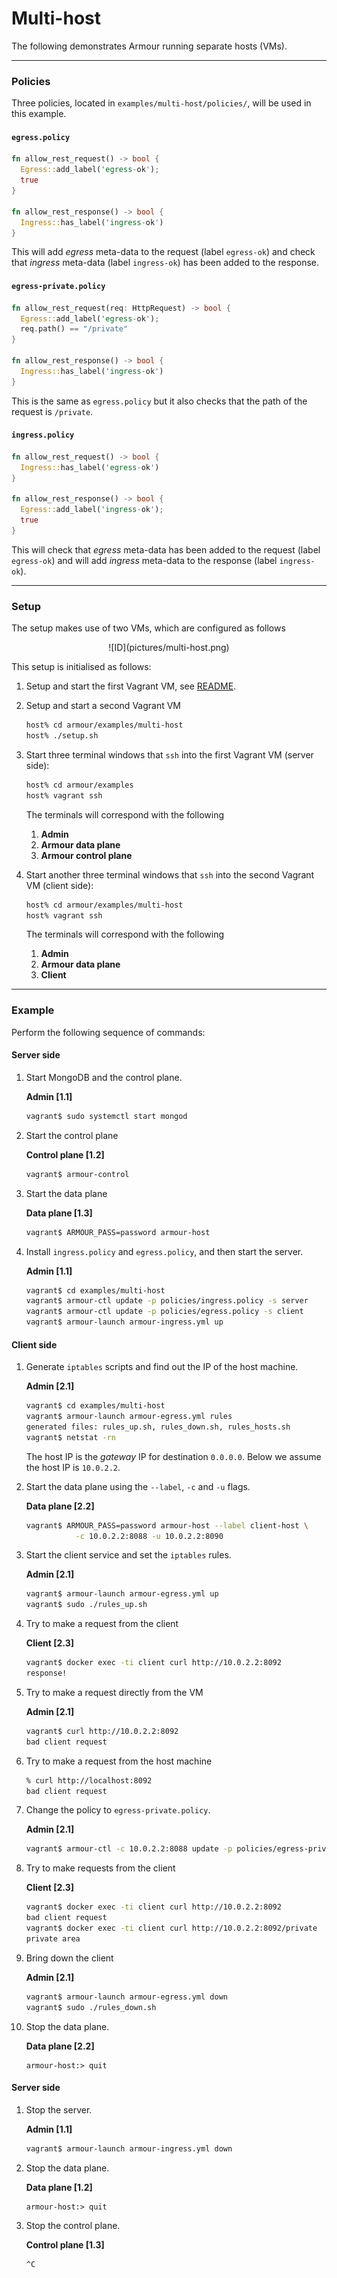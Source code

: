 Multi-host
==========

The following demonstrates Armour running separate hosts (VMs).

---

### Policies

Three policies, located in `examples/multi-host/policies/`, will be used in this example.

#### `egress.policy`

```rust
fn allow_rest_request() -> bool {
  Egress::add_label('egress-ok');
  true
}

fn allow_rest_response() -> bool {
  Ingress::has_label('ingress-ok')
}
```

This will add *egress* meta-data to the request (label `egress-ok`) and check that *ingress* meta-data (label `ingress-ok`) has been added to the response.

#### `egress-private.policy`

```rust
fn allow_rest_request(req: HttpRequest) -> bool {
  Egress::add_label('egress-ok');
  req.path() == "/private"
}

fn allow_rest_response() -> bool {
  Ingress::has_label('ingress-ok')
}
```

This is the same as `egress.policy` but it also checks that the path of the request is `/private`.

#### `ingress.policy`

```rust
fn allow_rest_request() -> bool {
  Ingress::has_label('egress-ok')
}

fn allow_rest_response() -> bool {
  Egress::add_label('ingress-ok');
  true
}
```

This will check that *egress* meta-data has been added to the request (label `egress-ok`) and will add *ingress* meta-data to the response (label `ingress-ok`).

---

### Setup

The setup makes use of two VMs, which are configured as follows
<center>
![ID](pictures/multi-host.png)
</center>

This setup is initialised as follows:

1. Setup and start the first Vagrant VM, see [README](../README.md).
1. Setup and start a second Vagrant VM

	```sh
	host% cd armour/examples/multi-host
	host% ./setup.sh
	```

1. Start three terminal windows that `ssh` into the first Vagrant VM (server side):

   ```sh
   host% cd armour/examples
   host% vagrant ssh
   ```

	The terminals will correspond with the following
	
   1. **Admin**
   1. **Armour data plane**
   1. **Armour control plane**  

1. Start another three terminal windows that `ssh` into the second Vagrant VM (client side):

   ```sh
   host% cd armour/examples/multi-host
   host% vagrant ssh
   ```

	The terminals will correspond with the following

   1. **Admin**  
   1. **Armour data plane**  
   1. **Client**

---

### Example

Perform the following sequence of commands:

#### Server side

1. Start MongoDB and the control plane.
	
	**Admin [1.1]**
	
	```sh
   vagrant$ sudo systemctl start mongod
	```

1. Start the control plane

	**Control plane [1.2]**

	```sh
	vagrant$ armour-control
	```

1. Start the data plane

	**Data plane [1.3]**

	```sh
	vagrant$ ARMOUR_PASS=password armour-host
	```

1. Install `ingress.policy` and `egress.policy`, and then start the server.
	
	**Admin [1.1]**
	
	```sh
	vagrant$ cd examples/multi-host
	vagrant$ armour-ctl update -p policies/ingress.policy -s server
	vagrant$ armour-ctl update -p policies/egress.policy -s client
	vagrant$ armour-launch armour-ingress.yml up
	```

#### Client side

1. Generate `iptables` scripts and find out the IP of the host machine.
	
	**Admin [2.1]**
	
	```sh
   vagrant$ cd examples/multi-host
   vagrant$ armour-launch armour-egress.yml rules
   generated files: rules_up.sh, rules_down.sh, rules_hosts.sh
	vagrant$ netstat -rn
	```
	
	The host IP is the *gateway* IP for destination `0.0.0.0`. Below we assume the host IP is `10.0.2.2`.

1. Start the data plane using the `--label`, `-c` and `-u` flags.

	**Data plane [2.2]**

	```sh
	vagrant$ ARMOUR_PASS=password armour-host --label client-host \
	           -c 10.0.2.2:8088 -u 10.0.2.2:8090
	```
	
1. Start the client service and set the `iptables` rules.
	
	**Admin [2.1]**
	
	```sh
	vagrant$ armour-launch armour-egress.yml up
	vagrant$ sudo ./rules_up.sh
	```

1. Try to make a request from the client

	**Client [2.3]**

	```sh
	vagrant$ docker exec -ti client curl http://10.0.2.2:8092
	response!
	```
	
1. Try to make a request directly from the VM

	**Admin [2.1]**

	```sh
	vagrant$ curl http://10.0.2.2:8092
	bad client request
	```

1. Try to make a request from the host machine

	```sh
	% curl http://localhost:8092
	bad client request
	```

1. Change the policy to `egress-private.policy`.

	**Admin [2.1]**

	```sh
	vagrant$ armour-ctl -c 10.0.2.2:8088 update -p policies/egress-private.policy -s client
	```

1. Try to make requests from the client

	**Client [2.3]**

	```sh
	vagrant$ docker exec -ti client curl http://10.0.2.2:8092
	bad client request
	vagrant$ docker exec -ti client curl http://10.0.2.2:8092/private
	private area
	```
	
1. Bring down the client

	**Admin [2.1]**

	```sh
	vagrant$ armour-launch armour-egress.yml down
	vagrant$ sudo ./rules_down.sh
	```

1. Stop the data plane.

	**Data plane [2.2]**

	```
	armour-host:> quit
	```

#### Server side

1. Stop the server.
	
	**Admin [1.1]**
	
	```sh
   vagrant$ armour-launch armour-ingress.yml down
	```

1. Stop the data plane.

	**Data plane [1.2]**

	```
	armour-host:> quit
	```

1. Stop the control plane.

	**Control plane [1.3]**

	```
	^C
	```
